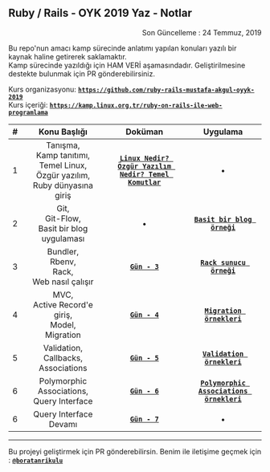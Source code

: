 ## Ruby / Rails - OYK 2019 Yaz - Notlar

<p align="right"> 
	Son Güncelleme : 24 Temmuz, 2019
</p>

Bu repo'nun amacı kamp sürecinde anlatımı yapılan konuları yazılı bir kaynak haline getirerek saklamaktır.  
Kamp sürecinde yazıldığı için HAM VERİ aşamasındadır. Geliştirilmesine destekte bulunmak için PR gönderebilirsiniz.

Kurs organizasyonu: [**`https://github.com/ruby-rails-mustafa-akgul-oyyk-2019`**](https://github.com/ruby-rails-mustafa-akgul-oyyk-2019)  
Kurs içeriği: [**`https://kamp.linux.org.tr/ruby-on-rails-ile-web-programlama`**](https://kamp.linux.org.tr/2019/yaz/kurslar/ruby-on-rails-ile-web-programlama/)

| # | Konu Başlığı | Doküman | Uygulama |
|:-:|:------------:|:-------:|:--------:|
| 1 | Tanışma,<br> Kamp tanıtımı,<br> Temel Linux,<br> Özgür yazılım,<br> Ruby dünyasına giriş | [**`Linux Nedir? Özgür Yazılım Nedir? Temel Komutlar`**](https://gnulinux.pausiber.xyz/) | &bull; |
| 2 | Git,<br> Git-Flow,<br> Basit bir blog uygulaması | &bull; | [**`Basit bir blog örneği`**](https://github.com/ruby-rails-mustafa-akgul-oyyk-2019/getting-started) |
| 3 | Bundler,<br> Rbenv,<br> Rack,<br> Web nasıl çalışır | [**`Gün - 3`**](_data/gun_3.md) | [**`Rack sunucu örneği`**](https://github.com/ruby-rails-mustafa-akgul-oyyk-2019/rack-example) |
| 4 | MVC,<br> Active Record'e giriş,<br> Model,<br> Migration | [**`Gün - 4`**](_data/gun_4.md) | [**`Migration örnekleri`**](https://github.com/ruby-rails-mustafa-akgul-oyyk-2019/migration-example) |
| 5 | Validation,<br> Callbacks,<br> Associations| [**`Gün - 5`**](_data/gun_5.md) | [**`Validation örnekleri`**](https://github.com/ruby-rails-mustafa-akgul-oyyk-2019/validation-example) |
| 6 | Polymorphic Associations, Query Interface | [**`Gün - 6`**](_data/gun_6.md) | [**`Polymorphic Associations örnekleri`**](https://github.com/ruby-rails-mustafa-akgul-oyyk-2019/polymorphics-example) |
| 6 | Query Interface Devamı | [**`Gün - 7`**](_data/gun_7.md) | &bull; |

---

Bu projeyi geliştirmek için PR gönderebilirsin. Benim ile iletişime geçmek için : [**`@boratanrikulu`**](https://t.me/boratanrikulu)
